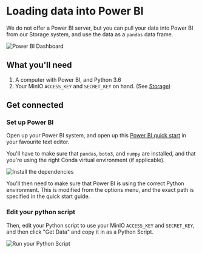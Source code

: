 # Loading data into Power BI

We do not offer a Power BI server, but you can pull your data into Power BI from
our Storage system, and use the data as a `pandas` data frame.

![Power BI Dashboard](../images/powerbi_dashboard.png)

## What you'll need

1. A computer with Power BI, and Python 3.6
2. Your MinIO `ACCESS_KEY` and `SECRET_KEY` on hand. (See
   [Storage](/daaas/en/Storage))

## Get connected

### Set up Power BI

Open up your Power BI system, and open up this
[Power BI quick start](https://raw.githubusercontent.com/StatCan/jupyter-notebooks/master/querySQL/power_bi_quickstart.py)
in your favourite text editor.

You'll have to make sure that `pandas`, `boto3`, and `numpy` are installed, and
that you're using the right Conda virtual environment (if applicable).

![Install the dependencies](../images/powerbi_cmd_prompt.png)

You'll then need to make sure that Power BI is using the correct Python
environment. This is modified from the options menu, and the exact path is
specified in the quick start guide.

### Edit your python script

Then, edit your Python script to use your MinIO `ACCESS_KEY` and `SECRET_KEY`,
and then click "Get Data" and copy it in as a Python Script.

![Run your Python Script](../images/powerbi_python.png)
